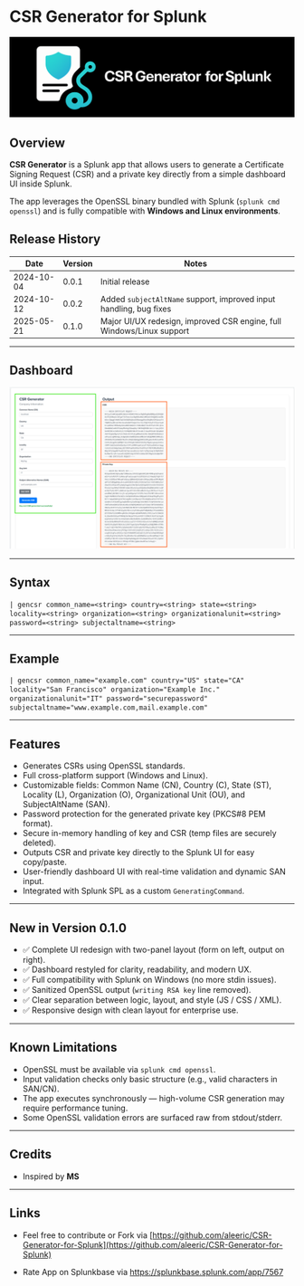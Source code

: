 # CSR Generator for Splunk

![](appserver/static/images/banner.png)

## Overview

**CSR Generator** is a Splunk app that allows users to generate a Certificate Signing Request (CSR) and a private key directly from a simple dashboard UI inside Splunk. 

The app leverages the OpenSSL binary bundled with Splunk (`splunk cmd openssl`) and is fully compatible with **Windows and Linux environments**.



## Release History

| Date       | Version | Notes                                                                 |
|------------|---------|-----------------------------------------------------------------------|
| 2024-10-04 | 0.0.1   | Initial release                                                       |
| 2024-10-12 | 0.0.2   | Added `subjectAltName` support, improved input handling, bug fixes    |
| 2025-05-21 | 0.1.0   | Major UI/UX redesign, improved CSR engine, full Windows/Linux support |

---

## Dashboard

![](appserver/static/images/view.png)

---

## Syntax

```spl
| gencsr common_name=<string> country=<string> state=<string> locality=<string> organization=<string> organizationalunit=<string> password=<string> subjectaltname=<string>
```

---

## Example

```spl
| gencsr common_name="example.com" country="US" state="CA" locality="San Francisco" organization="Example Inc." organizationalunit="IT" password="securepassword" subjectaltname="www.example.com,mail.example.com"
```

---

## Features

- Generates CSRs using OpenSSL standards.
- Full cross-platform support (Windows and Linux).
- Customizable fields: Common Name (CN), Country (C), State (ST), Locality (L), Organization (O), Organizational Unit (OU), and SubjectAltName (SAN).
- Password protection for the generated private key (PKCS#8 PEM format).
- Secure in-memory handling of key and CSR (temp files are securely deleted).
- Outputs CSR and private key directly to the Splunk UI for easy copy/paste.
- User-friendly dashboard UI with real-time validation and dynamic SAN input.
- Integrated with Splunk SPL as a custom `GeneratingCommand`.

---

## New in Version 0.1.0

- ✅ Complete UI redesign with two-panel layout (form on left, output on right).
- ✅ Dashboard restyled for clarity, readability, and modern UX.
- ✅ Full compatibility with Splunk on Windows (no more stdin issues).
- ✅ Sanitized OpenSSL output (`writing RSA key` line removed).
- ✅ Clear separation between logic, layout, and style (JS / CSS / XML).
- ✅ Responsive design with clean layout for enterprise use.

---

## Known Limitations

- OpenSSL must be available via `splunk cmd openssl`.
- Input validation checks only basic structure (e.g., valid characters in SAN/CN).
- The app executes synchronously — high-volume CSR generation may require performance tuning.
- Some OpenSSL validation errors are surfaced raw from stdout/stderr.

---

## Credits

- Inspired by **MS**

---

## Links

- Feel free to contribute or Fork via [https://github.com/aleeric/CSR-Generator-for-Splunk](https://github.com/aleeric/CSR-Generator-for-Splunk)

- Rate App on Splunkbase via https://splunkbase.splunk.com/app/7567

